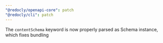 ```yaml
---
"@redocly/openapi-core": patch
"@redocly/cli": patch
---
```


The `contentSchema` keyword is now properly parsed as Schema instance, which fixes bundling
